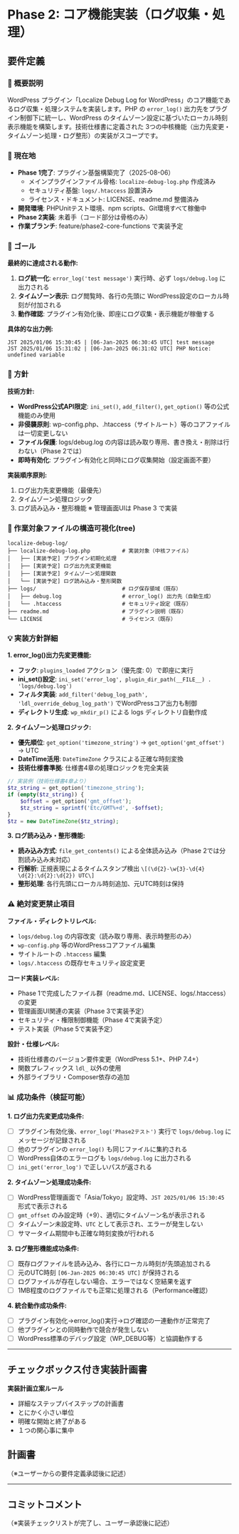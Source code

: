 # Phase 2: コア機能実装（ログ収集・処理）

## 要件定義

### 🎯 概要説明
WordPress プラグイン「Localize Debug Log for WordPress」のコア機能であるログ収集・処理システムを実装します。PHP の `error_log()` 出力先をプラグイン制御下に統一し、WordPress のタイムゾーン設定に基づいたローカル時刻表示機能を構築します。技術仕様書に定義された 3つの中核機能（出力先変更・タイムゾーン処理・ログ整形）の実装がスコープです。

### 📍 現在地
- **Phase 1完了**: プラグイン基盤構築完了（2025-08-06）
  - メインプラグインファイル骨格: `localize-debug-log.php` 作成済み
  - セキュリティ基盤: `logs/.htaccess` 設置済み
  - ライセンス・ドキュメント: LICENSE、readme.md 整備済み
- **開発環境**: PHPUnitテスト環境、npm scripts、Git環境すべて稼働中
- **Phase 2実装**: 未着手（コード部分は骨格のみ）
- **作業ブランチ**: feature/phase2-core-functions で実装予定

### 🎯 ゴール
**最終的に達成される動作:**
1. **ログ統一化**: `error_log('test message')` 実行時、必ず `logs/debug.log` に出力される
2. **タイムゾーン表示**: ログ閲覧時、各行の先頭に WordPress設定のローカル時刻が付加される
3. **動作確認**: プラグイン有効化後、即座にログ収集・表示機能が稼働する

**具体的な出力例:**
```
JST 2025/01/06 15:30:45 | [06-Jan-2025 06:30:45 UTC] test message
JST 2025/01/06 15:31:02 | [06-Jan-2025 06:31:02 UTC] PHP Notice: undefined variable
```

### 🔧 方針
**技術方針:**
- **WordPress公式API限定**: `ini_set()`, `add_filter()`, `get_option()` 等の公式機能のみ使用
- **非侵襲原則**: wp-config.php、.htaccess（サイトルート）等のコアファイルは一切変更しない
- **ファイル保護**: logs/debug.log の内容は読み取り専用、書き換え・削除は行わない（Phase 2では）
- **即時有効化**: プラグイン有効化と同時にログ収集開始（設定画面不要）

**実装順序原則:**
1. ログ出力先変更機能（最優先）
2. タイムゾーン処理ロジック
3. ログ読み込み・整形機能
※ 管理画面UIは Phase 3 で実装

### 📁 作業対象ファイルの構造可視化(tree)
```
localize-debug-log/
├── localize-debug-log.php          # 実装対象（中核ファイル）
│   ├── [実装予定] プラグイン初期化処理
│   ├── [実装予定] ログ出力先変更機能
│   ├── [実装予定] タイムゾーン処理関数
│   └── [実装予定] ログ読み込み・整形関数
├── logs/                           # ログ保存領域（既存）
│   ├── debug.log                   # error_log() 出力先（自動生成）
│   └── .htaccess                   # セキュリティ設定（既存）
├── readme.md                       # プラグイン説明（既存）
└── LICENSE                         # ライセンス（既存）
```

### 💡 実装方針詳細

**1. error_log()出力先変更機能:**
- **フック**: `plugins_loaded` アクション（優先度: 0）で即座に実行
- **ini_set()設定**: `ini_set('error_log', plugin_dir_path(__FILE__) . 'logs/debug.log')`
- **フィルタ実装**: `add_filter('debug_log_path', 'ldl_override_debug_log_path')` でWordPressコア出力も制御
- **ディレクトリ生成**: `wp_mkdir_p()` による logs ディレクトリ自動作成

**2. タイムゾーン処理ロジック:**
- **優先順位**: `get_option('timezone_string')` → `get_option('gmt_offset')` → UTC
- **DateTime活用**: `DateTimeZone` クラスによる正確な時刻変換
- **技術仕様書準拠**: 仕様書4章の処理ロジックを完全実装
```php
// 実装例（技術仕様書4章より）
$tz_string = get_option('timezone_string');
if (empty($tz_string)) {
    $offset = get_option('gmt_offset');
    $tz_string = sprintf('Etc/GMT%+d', -$offset);
}
$tz = new DateTimeZone($tz_string);
```

**3. ログ読み込み・整形機能:**
- **読み込み方式**: `file_get_contents()` による全体読み込み（Phase 2では分割読み込み未対応）
- **行解析**: 正規表現によるタイムスタンプ検出 `\[(\d{2}-\w{3}-\d{4} \d{2}:\d{2}:\d{2}) UTC\]`
- **整形処理**: 各行先頭にローカル時刻追加、元UTC時刻は保持

### ⚠️ 絶対変更禁止項目
**ファイル・ディレクトリレベル:**
- `logs/debug.log` の内容改変（読み取り専用、表示時整形のみ）
- `wp-config.php` 等のWordPressコアファイル編集
- サイトルートの `.htaccess` 編集
- `logs/.htaccess` の既存セキュリティ設定変更

**コード実装レベル:**
- Phase 1で完成したファイル群（readme.md、LICENSE、logs/.htaccess）の変更
- 管理画面UI関連の実装（Phase 3で実装予定）
- セキュリティ・権限制御機能（Phase 4で実装予定）
- テスト実装（Phase 5で実装予定）

**設計・仕様レベル:**
- 技術仕様書のバージョン要件変更（WordPress 5.1+、PHP 7.4+）
- 関数プレフィックス `ldl_` 以外の使用
- 外部ライブラリ・Composer依存の追加

### 📊 成功条件（検証可能）

**1. ログ出力先変更成功条件:**
- [ ] プラグイン有効化後、`error_log('Phase2テスト')` 実行で `logs/debug.log` にメッセージが記録される
- [ ] 他のプラグインの `error_log()` も同じファイルに集約される
- [ ] WordPress自体のエラーログも `logs/debug.log` に出力される
- [ ] `ini_get('error_log')` で正しいパスが返される

**2. タイムゾーン処理成功条件:**
- [ ] WordPress管理画面で「Asia/Tokyo」設定時、`JST 2025/01/06 15:30:45` 形式で表示される
- [ ] `gmt_offset` のみ設定時（+9）、適切にタイムゾーン名が表示される
- [ ] タイムゾーン未設定時、`UTC` として表示され、エラーが発生しない
- [ ] サマータイム期間中も正確な時刻変換が行われる

**3. ログ整形機能成功条件:**
- [ ] 既存ログファイルを読み込み、各行にローカル時刻が先頭追加される
- [ ] 元のUTC時刻 `[06-Jan-2025 06:30:45 UTC]` が保持される
- [ ] ログファイルが存在しない場合、エラーではなく空結果を返す
- [ ] 1MB程度のログファイルでも正常に処理される（Performance確認）

**4. 統合動作成功条件:**
- [ ] プラグイン有効化→error_log()実行→ログ確認の一連動作が正常完了
- [ ] 他プラグインとの同時動作で競合が発生しない
- [ ] WordPress標準のデバッグ設定（WP_DEBUG等）と協調動作する

---

## チェックボックス付き実装計画書

**実装計画立案ルール**
- 詳細なステップバイステップの計画書
- とにかく小さい単位
- 明確な開始と終了がある
- １つの関心事に集中

## 計画書
（※ユーザーからの要件定義承認後に記述）

---

## コミットコメント
（※実装チェックリストが完了し、ユーザー承認後に記述）
